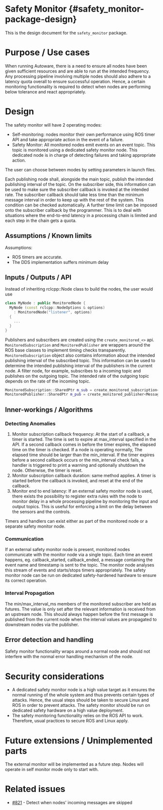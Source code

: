 Safety Monitor {#safety_monitor-package-design}
===========

This is the design document for the `safety_monitor` package.

# Purpose / Use cases

When running Autoware, there is a need to ensure all nodes have been given sufficient resources and are able to run at the intended frequency.
Any processing pipeline involving multiple nodes should also adhere to a latency quota overall to ensure successful operation.
Hence, a certain monitoring functionality is required to detect when nodes are performing below tolerance and react appropriately.

# Design

The safety monitor will have 2 operating modes:

- Self-monitoring: nodes monitor their own performance using ROS timer API and take appropriate action in the event of a failure.
- Safety Monitor: All monitored nodes emit events on an event topic. This topic is monitored using a dedicated safety monitor node.
  This dedicated node is in charge of detecting failures and taking appropriate action.

The user can choose between modes by setting parameters in launch files.

Each publishing node shall, alongside the main topic, publish the intended publishing interval of the topic.
On the subscriber side, this information can be used to make sure the subscriber callback is invoked at the intended rate.
The subscriber callback should take less time than the minimum message interval in order to keep up with the rest of the system.
This condition can be checked automatically.
A further time limit can be imposed onto the subscriber callback by the programmer.
This is to deal with situations where the end-to-end latency in a processing chain is limited and each step in the chain gets a quota.

## Assumptions / Known limits

Assumptions:

- ROS timers are accurate.
- The DDS implementation suffers minimum delay

## Inputs / Outputs / API

Instead of inheriting rclcpp::Node class to build the nodes, the user would use

```cpp
class MyNode : public MonitoredNode {
  MyNode (const rclcpp::NodeOptions & options)
    : MonitoredNode("listener", options)
  {
    ...
  }
}
```

Publishers and subscribers are created using the `create_monitored_<>` api.
`MonitoredSubscription` and `MonitoredPublisher` are wrappers around the ROS base classes to implement timing checks transparently.
`MonitoredSubscription` object also contains information about the intended publishing interval of the subscribed topic.
This information can be used to determine the intended publishing interval of the publishers in the current node.
A filter node, for example, subscribes to a incoming topic and publishes on the outgoing topic.
The intended rate of the outgoing topic depends on the rate of the incoming topic.

```cpp
MonitoredSubscription::SharedPtr m_sub = create_monitored_subscription<MessageTypeT>("TOPIC", QoS, max_callback_time_ms);
MonitoredPublisher::SharedPtr m_pub = create_monitored_publisher<MessageTypeT>("TOPIC", QoS, m_sub->min_interval_ms, m_sub->max_interval_ms);
```

## Inner-workings / Algorithms

### Detecting Anomalies

1. Monitor subscription callback frequency: At the start of a callback, a timer is started.
   The time is set to expire at max_interval specified in the API.
   If a second callback comes in before the timer expires, the elapsed time on the timer is checked.
   If a node is operating normally, The elapsed time should be larger than the min_interval.
   If the timer expires before a second callback occurs or the min_interval check fails, a handler is triggered to print a warning and optionally shutdown the node.
   Otherwise, the timer is reset.
2. Monitor subscription callback duration: same method applies. A timer is started before the callback is invoked, and reset at the end of the callback.
3. Monitor end to end latency: If an external safety monitor node is used, there exists the possibility to register extra rules with the node to monitor delay in a whole processing pipeline by monitoring the input and output topics.
   This is useful for enforcing a limit on the delay between the sensors and the controls.

Timers and handlers can exist either as part of the monitored node or a separate safety monitor node.

### Communication

If an external safety monitor node is present, monitored nodes communicate with the monitor node via a single topic.
Each time an event happens, eg. callback_started, callback_ended, a message containing the event name and timestamp is sent to the topic.
The monitor node analyses this stream of events and starts/stops timers appropriately.
The safety monitor node can be run on dedicated safety-hardened hardware to ensure its correct operation.

### Interval Propagation

The min/max_interval_ms members of the monitored subscriber are held as futures. The value is only set after the relevant information is received from an upstream node.
This should always happen before the first message is published from the current node when the interval values are propagated to downstream nodes via the publisher.

## Error detection and handling

Safety monitor functionality wraps around a normal node and should not interfere with the normal error handling mechanism of the node.

# Security considerations

- A dedicated safety monitor node is a high value target as it ensures the normal running of the whole system and thus prevents certain types of attacks.
Hence, the usual steps should be taken to secure Linux and ROS in order to prevent attacks.
The safety monitor should be run on dedicated safety hardware on a high value deployment.
- The safety monitoring functionality relies on the ROS API to work.
Therefore, usual practices to secure ROS and Linux apply.

# Future extensions / Unimplemented parts

The external monitor will be implemented as a future step.
Nodes will operate in self monitor mode only to start with.

# Related issues

- [#821](https://gitlab.com/autowarefoundation/autoware.auto/AutowareAuto/-/issues/821) - Detect when nodes' incoming messages are skipped

